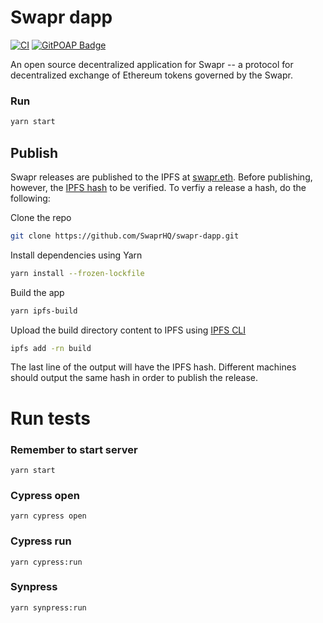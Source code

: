 # Swapr dapp

[![CI](https://github.com/SwaprHQ/swapr-dapp/workflows/CI/badge.svg)](https://github.com/SwaprHQ/swapr-dapp/actions?query=branch%3Adevelop+workflow%3ACI)
[![GitPOAP Badge](https://public-api.gitpoap.io/v1/repo/levelkdev/swapr-dapp/badge)](https://www.gitpoap.io/gh/levelkdev/swapr-dapp)

An open source decentralized application for Swapr -- a protocol for decentralized exchange of Ethereum tokens governed by the Swapr.

### Run

```bash
yarn start
```

## Publish

Swapr releases are published to the IPFS at [swapr.eth](https://swapr.eth.limo). Before publishing, however, the [IPFS hash](https://docs.ipfs.io/concepts/hashing/) to be verified. To verfiy a release a hash, do the following:

Clone the repo

```bash
git clone https://github.com/SwaprHQ/swapr-dapp.git
```

Install dependencies using Yarn

```bash
yarn install --frozen-lockfile
```

Build the app

```bash
yarn ipfs-build
```

Upload the build directory content to IPFS using [IPFS CLI](https://docs.ipfs.io/install/command-line/#system-requirements)

```bash
ipfs add -rn build
```

The last line of the output will have the IPFS hash. Different machines should output the same hash in order to publish the release.

# Run tests

### Remember to start server

`yarn start`

### Cypress open

`yarn cypress open`

### Cypress run

`yarn cypress:run`

### Synpress

`yarn synpress:run`
